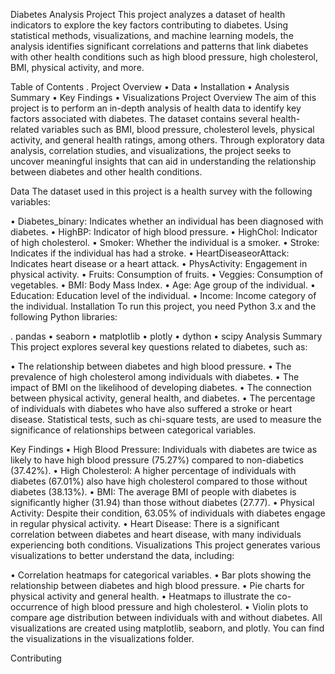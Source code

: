 Diabetes Analysis Project
This project analyzes a dataset of health indicators to explore the key factors contributing to diabetes. Using statistical methods, visualizations, and machine learning models, the analysis identifies significant correlations and patterns that link diabetes with other health conditions such as high blood pressure, high cholesterol, BMI, physical activity, and more.

Table of Contents
.   Project Overview
•	Data
•	Installation
•	Analysis Summary
•	Key Findings
•	Visualizations
Project Overview
The aim of this project is to perform an in-depth analysis of health data to identify key factors associated with diabetes. The dataset contains several health-related variables such as BMI, blood pressure, cholesterol levels, physical activity, and general health ratings, among others. Through exploratory data analysis, correlation studies, and visualizations, the project seeks to uncover meaningful insights that can aid in understanding the relationship between diabetes and other health conditions.

Data
The dataset used in this project is a health survey with the following variables:

•	Diabetes_binary: Indicates whether an individual has    been diagnosed with diabetes.
•	HighBP: Indicator of high blood pressure.
•	HighChol: Indicator of high cholesterol.
•	Smoker: Whether the individual is a smoker.
•	Stroke: Indicates if the individual has had a stroke.
•	HeartDiseaseorAttack: Indicates heart disease or a heart attack.
•	PhysActivity: Engagement in physical activity.
•	Fruits: Consumption of fruits.
•	Veggies: Consumption of vegetables.
•	BMI: Body Mass Index.
•	Age: Age group of the individual.
•	Education: Education level of the individual.
•	Income: Income category of the individual.
Installation
To run this project, you need Python 3.x and the following Python libraries:

.   pandas
•	seaborn
•	matplotlib
•	plotly
•	dython
•	scipy
Analysis Summary
This project explores several key questions related to diabetes, such as:

•	The relationship between diabetes and high blood pressure.
•	The prevalence of high cholesterol among individuals with diabetes.
•	The impact of BMI on the likelihood of developing diabetes.
•	The connection between physical activity, general health, and diabetes.
•	The percentage of individuals with diabetes who have also suffered a stroke or heart disease.
Statistical tests, such as chi-square tests, are used to measure the significance of relationships between categorical variables.

Key Findings
•	High Blood Pressure: Individuals with diabetes are twice as likely to have high blood pressure (75.27%) compared to non-diabetics (37.42%).
•	High Cholesterol: A higher percentage of individuals with diabetes (67.01%) also have high cholesterol compared to those without diabetes (38.13%).
•	BMI: The average BMI of people with diabetes is significantly higher (31.94) than those without diabetes (27.77).
•	Physical Activity: Despite their condition, 63.05% of individuals with diabetes engage in regular physical activity.
•	Heart Disease: There is a significant correlation between diabetes and heart disease, with many individuals experiencing both conditions.
Visualizations
This project generates various visualizations to better understand the data, including:

•	Correlation heatmaps for categorical variables.
•	Bar plots showing the relationship between diabetes and high blood pressure.
•	Pie charts for physical activity and general health.
•	Heatmaps to illustrate the co-occurrence of high blood pressure and high cholesterol.
•	Violin plots to compare age distribution between individuals with and without diabetes.
All visualizations are created using matplotlib, seaborn, and plotly. You can find the visualizations in the visualizations folder.

Contributing

